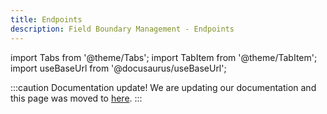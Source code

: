 ```yaml
---
title: Endpoints
description: Field Boundary Management - Endpoints
---
```


[1]: /docs/docs/field_boundary_management_endpoints

import Tabs from '@theme/Tabs';
import TabItem from '@theme/TabItem';
import useBaseUrl from '@docusaurus/useBaseUrl';


:::caution Documentation update!
We are updating our documentation and this page was moved to [here][1].
:::

